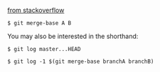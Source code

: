 [from stackoverflow](http://stackoverflow.com/questions/1549146/find-common-ancestor-of-two-branches)


```
$ git merge-base A B
```

You may also be interested in the shorthand:
```
$ git log master...HEAD
```

```
$ git log -1 $(git merge-base branchA branchB) 
```

